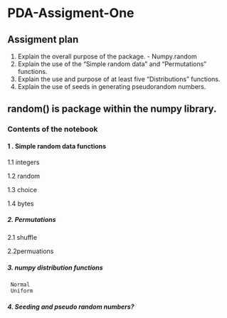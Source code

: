 # PDA-Assigment-One

## Assigment plan
1. Explain the overall purpose of the package. - Numpy.random
2. Explain the use of the “Simple random data” and “Permutations” functions.
3. Explain the use and purpose of at least five “Distributions” functions.
4. Explain the use of seeds in generating pseudorandom numbers.




## random() is package within the numpy library.

  
### Contents of the notebook 
#### 1 . Simple random data functions 
1.1 integers

1.2 random

1.3 choice

1.4 bytes
 
##### 2. Permutations

     
2.1 shuffle

2.2permuations
     
    
  
##### 3. numpy distribution functions

     Normal
     Uniform
 
##### 4. Seeding and pseudo random numbers?
     